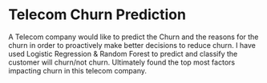 # Telecom Churn Prediction
A Telecom company would like to predict the Churn and the reasons for the churn in order to proactively make better decisions to reduce churn. I have used Logistic Regression & Random Forest to predict and classify the customer will churn/not churn. Ultimately found the top most factors impacting churn in this telecom company.
